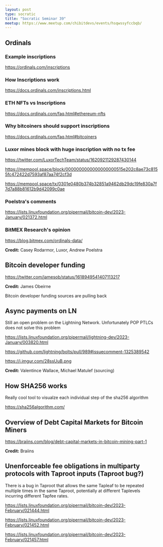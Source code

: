 ```yaml
---
layout: post
type: socratic
title: "Socratic Seminar 39"
meetup: https://www.meetup.com/chibitdevs/events/hsqwssyfccbqb/
---
```


## Ordinals

### Example inscriptions

<https://ordinals.com/inscriptions>

### How Inscriptions work

<https://docs.ordinals.com/inscriptions.html>

### ETH NFTs vs Inscriptions 

<https://docs.ordinals.com/faq.html#ethereum-nfts>

### Why bitcoiners should support inscriptions

<https://docs.ordinals.com/faq.html#bitcoiners>

### Luxor mines block with huge inscription with no tx fee

<https://twitter.com/LuxorTechTeam/status/1620921129287430144>

<https://mempool.space/block/0000000000000000000515e202c8ae73c8155fc472422d7593af87aa74f2cf3d>

<https://mempool.space/tx/0301e0480b374b32851a9462db29dc19fe830a7f7d7a88b81612b9d42099c0ae> 

### Poelstra's comments

<https://lists.linuxfoundation.org/pipermail/bitcoin-dev/2023-January/021372.html>

### BitMEX Research's opinion

<https://blog.bitmex.com/ordinals-data/>

**Credit:** Casey Rodarmor, Luxor, Andrew Poelstra

## Bitcoin developer funding

<https://twitter.com/jamesob/status/1618949541407113217>

**Credit:** James Obeirne

Bitcoin developer funding sources are pulling back

## Async payments on LN

Still an open problem on the Lightning Network. Unfortunately POP PTLCs does not solve this problem

<https://lists.linuxfoundation.org/pipermail/lightning-dev/2023-January/003820.html>

<https://github.com/lightning/bolts/pull/989#issuecomment-1325389542>

<https://i.imgur.com/28ssUuB.png>

**Credit:** Valentince Wallace, Michael Matulef (sourcing)

## How SHA256 works

Really cool tool to visualze each individual step of the sha256 algorithm

<https://sha256algorithm.com/>

## Overview of Debt Capital Markets for Bitcoin Miners

<https://braiins.com/blog/debt-capital-markets-in-bitcoin-mining-part-1>

**Credit:** Braiins

## Unenforceable fee obligations in multiparty protocols with Taproot inputs (Taproot bug?)

There is a bug in Taproot that allows the same Tapleaf to be repeated
multiple times in the same Taproot, potentially at different Taplevels
incurring different Tapfee rates.

<https://lists.linuxfoundation.org/pipermail/bitcoin-dev/2023-February/021444.html>

<https://lists.linuxfoundation.org/pipermail/bitcoin-dev/2023-February/021452.html>

<https://lists.linuxfoundation.org/pipermail/bitcoin-dev/2023-February/021457.html>
